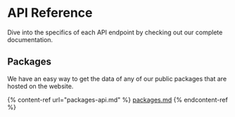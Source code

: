 # API Reference

Dive into the specifics of each API endpoint by checking out our complete documentation.

## Packages

We have an easy way to get the data of any of our public packages that are hosted on the website.&#x20;

{% content-ref url="packages-api.md" %}
[packages.md](packages.md)
{% endcontent-ref %}
